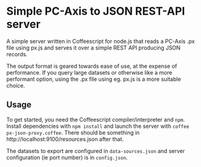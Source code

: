 # Simple PC-Axis to JSON REST-API server

A simple server written in Coffeescript for node.js that
reads a PC-Axis .px file using px.js and serves it over a
simple REST API producing JSON records.

The output format is geared towards ease of use, at the expense
of performance. If you query large datasets or otherwise like
a more performant option, using the .px file using eg. px.js
is a more suitable choice.

## Usage

To get started, you need the Coffeescript compiler/interpreter and
`npm`. Install dependencies with `npm install` and launch the server
with `coffee px-json-proxy.coffee`. There should be something in
http://localhost:9100/resources.json after that.

The datasets to export are configured in `data-sources.json` and
server configuration (ie port number) is in `config.json`.
